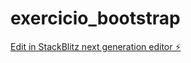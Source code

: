 # exercicio_bootstrap

[Edit in StackBlitz next generation editor ⚡️](https://stackblitz.com/~/github.com/yzzyrlk/exercicio_bootstrap)
